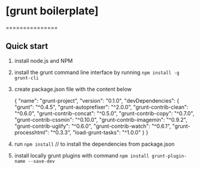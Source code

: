 # [grunt boilerplate]
===============

## Quick start

1. install node.js and NPM
2. install the grunt command line interface by running `npm install -g grunt-cli`    
3. create package.json file with the content below

    {
        "name": "grunt-project",
        "version": "0.1.0",
        "devDependencies": {
            "grunt": "^0.4.5",
            "grunt-autoprefixer": "^2.0.0",
            "grunt-contrib-clean": "^0.6.0",
            "grunt-contrib-concat": "^0.5.0",
            "grunt-contrib-copy": "^0.7.0",
            "grunt-contrib-cssmin": "^0.10.0",
            "grunt-contrib-imagemin": "^0.9.2",
            "grunt-contrib-uglify": "^0.6.0",
            "grunt-contrib-watch": "^0.6.1",
            "grunt-processhtml": "^0.3.3",
            "load-grunt-tasks": "^1.0.0"
        }
    }

4. run `npm install` // to install the dependencies from package.json
5. install locally grunt plugins with command `npm install grunt-plugin-name --save-dev`    